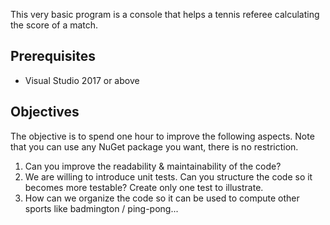 This very basic program is a console that helps a tennis referee calculating the score of a match.

## Prerequisites

 - Visual Studio 2017 or above

## Objectives

The objective is to spend one hour to improve the following aspects. Note that you can use any NuGet package you want, there is no restriction.

1. Can you improve the readability & maintainability of the code?
2. We are willing to introduce unit tests. Can you structure the code so it becomes more testable? Create only one test to illustrate.
3. How can we organize the code so it can be used to compute other sports like badmington / ping-pong...
